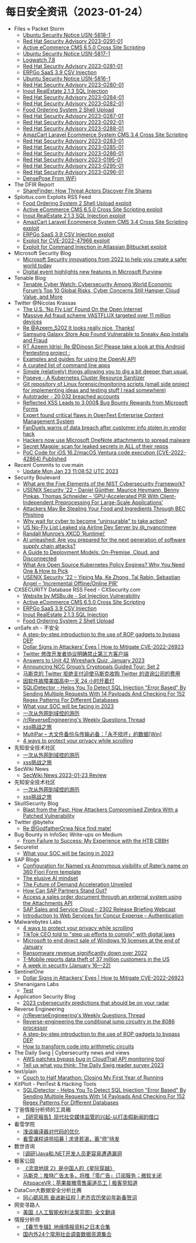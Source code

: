 # 每日安全资讯（2023-01-24）

- Files ≈ Packet Storm
  - [Ubuntu Security Notice USN-5818-1](https://packetstormsecurity.com/files/170646/USN-5818-1.txt)
  - [Red Hat Security Advisory 2023-0291-01](https://packetstormsecurity.com/files/170645/RHSA-2023-0291-01.txt)
  - [Active eCommerce CMS 6.5.0 Cross Site Scripting](https://packetstormsecurity.com/files/170644/activeecommercecms650-xss.txt)
  - [Ubuntu Security Notice USN-5817-1](https://packetstormsecurity.com/files/170643/USN-5817-1.txt)
  - [Logwatch 7.8](https://packetstormsecurity.com/files/170642/logwatch-7.8.tar.gz)
  - [Red Hat Security Advisory 2023-0281-01](https://packetstormsecurity.com/files/170641/RHSA-2023-0281-01.txt)
  - [ERPGo SaaS 3.9 CSV Injection](https://packetstormsecurity.com/files/170640/erpgosaas39-csvinject.txt)
  - [Ubuntu Security Notice USN-5816-1](https://packetstormsecurity.com/files/170639/USN-5816-1.txt)
  - [Red Hat Security Advisory 2023-0280-01](https://packetstormsecurity.com/files/170638/RHSA-2023-0280-01.txt)
  - [Inout RealEstate 2.1.3 SQL Injection](https://packetstormsecurity.com/files/170637/inoutrealestate213-sql.txt)
  - [Red Hat Security Advisory 2023-0284-01](https://packetstormsecurity.com/files/170636/RHSA-2023-0284-01.txt)
  - [Red Hat Security Advisory 2023-0282-01](https://packetstormsecurity.com/files/170635/RHSA-2023-0282-01.txt)
  - [Food Ordering System 2 Shell Upload](https://packetstormsecurity.com/files/170634/foodordersystem2-shell.txt)
  - [Red Hat Security Advisory 2023-0287-01](https://packetstormsecurity.com/files/170633/RHSA-2023-0287-01.txt)
  - [Red Hat Security Advisory 2023-0292-01](https://packetstormsecurity.com/files/170632/RHSA-2023-0292-01.txt)
  - [Red Hat Security Advisory 2023-0288-01](https://packetstormsecurity.com/files/170631/RHSA-2023-0288-01.txt)
  - [AmazCart Laravel Ecommerce System CMS 3.4 Cross Site Scripting](https://packetstormsecurity.com/files/170630/amazcartlescms34-xss.txt)
  - [Red Hat Security Advisory 2023-0283-01](https://packetstormsecurity.com/files/170629/RHSA-2023-0283-01.txt)
  - [Red Hat Security Advisory 2023-0285-01](https://packetstormsecurity.com/files/170628/RHSA-2023-0285-01.txt)
  - [Red Hat Security Advisory 2023-0286-01](https://packetstormsecurity.com/files/170627/RHSA-2023-0286-01.txt)
  - [Red Hat Security Advisory 2023-0195-01](https://packetstormsecurity.com/files/170626/RHSA-2023-0195-01.txt)
  - [Red Hat Security Advisory 2023-0295-01](https://packetstormsecurity.com/files/170625/RHSA-2023-0295-01.txt)
  - [Red Hat Security Advisory 2023-0296-01](https://packetstormsecurity.com/files/170624/RHSA-2023-0296-01.txt)
  - [DensePose From WiFi](https://packetstormsecurity.com/files/170623/2301.00250.pdf)
- The DFIR Report
  - [ShareFinder: How Threat Actors Discover File Shares](https://thedfirreport.com/2023/01/23/sharefinder-how-threat-actors-discover-file-shares/)
- Sploitus.com Exploits RSS Feed
  - [Food Ordering System 2 Shell Upload exploit](https://sploitus.com/exploit?id=PACKETSTORM:170634&utm_source=rss&utm_medium=rss)
  - [Active eCommerce CMS 6.5.0 Cross Site Scripting exploit](https://sploitus.com/exploit?id=PACKETSTORM:170644&utm_source=rss&utm_medium=rss)
  - [Inout RealEstate 2.1.3 SQL Injection exploit](https://sploitus.com/exploit?id=PACKETSTORM:170637&utm_source=rss&utm_medium=rss)
  - [AmazCart Laravel Ecommerce System CMS 3.4 Cross Site Scripting exploit](https://sploitus.com/exploit?id=PACKETSTORM:170630&utm_source=rss&utm_medium=rss)
  - [ERPGo SaaS 3.9 CSV Injection exploit](https://sploitus.com/exploit?id=PACKETSTORM:170640&utm_source=rss&utm_medium=rss)
  - [Exploit for CVE-2022-47966 exploit](https://sploitus.com/exploit?id=A4F881D3-85FA-580E-9465-AA77CE5B7390&utm_source=rss&utm_medium=rss)
  - [Exploit for Command Injection in Atlassian Bitbucket exploit](https://sploitus.com/exploit?id=4B259F70-F148-544C-9B57-BD83FF898A5F&utm_source=rss&utm_medium=rss)
- Microsoft Security Blog
  - [Microsoft Security innovations from 2022 to help you create a safer world today](https://www.microsoft.com/en-us/security/blog/2023/01/23/microsoft-security-innovations-from-2022-to-help-you-create-a-safer-world-today/)
  - [Digital event highlights new features in Microsoft Purview](https://www.microsoft.com/en-us/security/blog/2023/01/23/digital-event-highlights-new-features-in-microsoft-purview/)
- Tenable Blog
  - [Tenable Cyber Watch: Cybersecurity Among World Economic Forum’s Top 10 Global Risks, Cyber Concerns Still Hamper Cloud Value, and More](https://www.tenable.com/blog/tenable-cyber-watch-cybersecurity-among-world-economic-forums-top-10-global-risks-cyber)
- Twitter @Nicolas Krassas
  - [The U.S. ‘No Fly List’ Found On the Open Internet](https://twitter.com/Dinosn/status/1617530584590319616)
  - [Massive Ad fraud scheme VASTFLUX targeted over 11 million devices](https://twitter.com/Dinosn/status/1617530421083766786)
  - [Re @Azeem_5202 It looks really nice, Thanks!](https://twitter.com/Dinosn/status/1617525409792364546)
  - [Samsung Galaxy Store App Found Vulnerable to Sneaky App Installs and Fraud](https://twitter.com/Dinosn/status/1617525010066964480)
  - [RT Azeem Idrisi: Re @Dinosn Sir! Please take a look at this Android Pentesting project :](https://twitter.com/Azeem_5202/status/1617518288669638657)
  - [Examples and guides for using the OpenAI API](https://twitter.com/Dinosn/status/1617462042243334144)
  - [A curated list of command line apps](https://twitter.com/Dinosn/status/1617461990166773760)
  - [Simple (relatively) things allowing you to dig a bit deeper than usual.](https://twitter.com/Dinosn/status/1617461907698470914)
  - [Popeye - A Kubernetes Cluster Resource Sanitizer](https://twitter.com/Dinosn/status/1617461506656063488)
  - [Git repository of Linux forensic/monitoring scripts (small side project for implementing ideas and testing stuff I read somewhere)](https://twitter.com/Dinosn/status/1617461243086012416)
  - [Autotrader - 20,032 breached accounts](https://twitter.com/Dinosn/status/1617460921089294340)
  - [Reflected XSS Leads to 3,000$ Bug Bounty Rewards from Microsoft Forms](https://twitter.com/Dinosn/status/1617417606280904704)
  - [Expert found critical flaws in OpenText Enterprise Content Management System](https://twitter.com/Dinosn/status/1617417469219704833)
  - [FanDuels warns of data breach after customer info stolen in vendor hack](https://twitter.com/Dinosn/status/1617417381860474881)
  - [Hackers now use Microsoft OneNote attachments to spread malware](https://twitter.com/Dinosn/status/1617417255729389570)
  - [Secret Magpie: scan for leaked secrets in ALL of their repos](https://twitter.com/Dinosn/status/1617417151526174722)
  - [PoC Code for iOS 16.2/macOS Ventura code execution (CVE-2022-42864) Published](https://twitter.com/Dinosn/status/1617417124024320001)
- Recent Commits to cve:main
  - [Update Mon Jan 23 11:08:52 UTC 2023](https://github.com/trickest/cve/commit/3e13413f98dcd9cdaec05a9b034c5fb32ba5fa54)
- Security Boulevard
  - [What are the Five Elements of the NIST Cybersecurity Framework?](https://securityboulevard.com/2023/01/what-are-the-five-elements-of-the-nist-cybersecurity-framework/)
  - [USENIX Security ’22 – Daniel Günther, Maurice Heymann, Benny Pinkas, Thomas Schneider – ‘GPU-Accelerated PIR With Client-Independent Preprocessing For Large-Scale Applications’](https://securityboulevard.com/2023/01/usenix-security-22-daniel-gunther-maurice-heymann-benny-pinkas-thomas-schneider-gpu-accelerated-pir-with-client-independent-preprocessing-for-large-scale-applications/)
  - [Attackers May Be Stealing Your Food and Ingredients Through BEC Phishing](https://securityboulevard.com/2023/01/attackers-may-be-stealing-your-food-and-ingredients-through-bec-phishing/)
  - [Why wait for cyber to become “uninsurable” to take action?](https://securityboulevard.com/2023/01/why-wait-for-cyber-to-become-uninsurable-to-take-action/)
  - [US No-Fly List Leaked via Airline Dev Server by @_nyancrimew](https://securityboulevard.com/2023/01/us-no-fly-list-leaked-via-airline-dev-server-by-_nyancrimew/)
  - [Randall Munroe’s XKCD ‘Runtimel’](https://securityboulevard.com/2023/01/randall-munroes-xkcd-runtimel/)
  - [AI unleashed: Are you prepared for the next generation of software supply chain attacks?](https://securityboulevard.com/2023/01/ai-unleashed-are-you-prepared-for-the-next-generation-of-software-supply-chain-attacks/)
  - [A Guide to Deployment Models: On-Premise, Cloud, and Disconnected](https://securityboulevard.com/2023/01/a-guide-to-deployment-models-on-premise-cloud-and-disconnected/)
  - [What Are Open Source Kubernetes Policy Engines? Why You Need One & How to Pick](https://securityboulevard.com/2023/01/what-are-open-source-kubernetes-policy-engines-why-you-need-one-how-to-pick/)
  - [USENIX Security ’22 – Yiping Ma, Ke Zhong, Tal Rabin, Sebastian Angel – ‘Incremental Offline/Online PIR’](https://securityboulevard.com/2023/01/usenix-security-22-yiping-ma-ke-zhong-tal-rabin-sebastian-angel-incremental-offline-online-pir/)
- CXSECURITY Database RSS Feed - CXSecurity.com
  - [Website by MSBu.de - Sql Injection Vulnerability](https://cxsecurity.com/issue/WLB-2023010042)
  - [Active eCommerce CMS 6.5.0 Cross Site Scripting](https://cxsecurity.com/issue/WLB-2023010041)
  - [ERPGo SaaS 3.9 CSV Injection](https://cxsecurity.com/issue/WLB-2023010040)
  - [Inout RealEstate 2.1.3 SQL Injection](https://cxsecurity.com/issue/WLB-2023010039)
  - [Food Ordering System 2 Shell Upload](https://cxsecurity.com/issue/WLB-2023010038)
- unSafe.sh - 不安全
  - [A step-by-step introduction to the use of ROP gadgets to bypass DEP](https://buaq.net/go-146549.html)
  - [Dollar Signs in Attackers’ Eyes | How to Mitigate CVE-2022-26923](https://buaq.net/go-146550.html)
  - [Twitter 修改开发者协议明确禁止第三方客户端](https://buaq.net/go-146554.html)
  - [Answers to Unit 42 Wireshark Quiz, January 2023](https://buaq.net/go-146546.html)
  - [Announcing NCC Group’s Cryptopals Guided Tour: Set 2](https://buaq.net/go-146547.html)
  - [马斯克的 Twitter 拒绝支付迫使马斯克收购 Twitter 的咨询公司的费用](https://buaq.net/go-146540.html)
  - [因软件故障美国高中一天 24 小时开着灯](https://buaq.net/go-146541.html)
  - [SQLiDetector - Helps You To Detect SQL Injection "Error Based" By Sending Multiple Requests With 14 Payloads And Checking For 152 Regex Patterns For Different Databases](https://buaq.net/go-146539.html)
  - [What your SOC will be facing in 2023](https://buaq.net/go-146537.html)
  - [一次从外网到域控的游历](https://buaq.net/go-146544.html)
  - [/r/ReverseEngineering's Weekly Questions Thread](https://buaq.net/go-146532.html)
  - [xss挑战之旅](https://buaq.net/go-146545.html)
  - [MultiPar – 大文件备份与传输必备：「永不损坏」的数据[Win]](https://buaq.net/go-146531.html)
  - [4 ways to protect your privacy while scrolling](https://buaq.net/go-146568.html)
- 先知安全技术社区
  - [一次从外网到域控的游历](https://xz.aliyun.com/t/12063)
  - [xss挑战之旅](https://xz.aliyun.com/t/12062)
- SecWiki News
  - [SecWiki News 2023-01-23 Review](http://www.sec-wiki.com/?2023-01-23)
- 先知安全技术社区
  - [一次从外网到域控的游历](https://xz.aliyun.com/t/12063)
  - [xss挑战之旅](https://xz.aliyun.com/t/12062)
- SkullSecurity Blog
  - [Blast from the Past: How Attackers Compromised Zimbra With a Patched Vulnerability](https://www.skullsecurity.org/2023/blast-from-the-past--how-attackers-compromised-zimbra-with-a-patched-vulnerability)
- Twitter @bytehx
  - [Re @GodfatherOrwa Nice find mate!](https://twitter.com/bytehx343/status/1617340338670309376)
- Bug Bounty in InfoSec Write-ups on Medium
  - [From Failure to Success: My Experience with the HTB CBBH](https://infosecwriteups.com/from-failure-to-success-my-experience-with-the-htb-cbbh-49f2bfd41582?source=rss----7b722bfd1b8d--bug_bounty)
- Securelist
  - [What your SOC will be facing in 2023](https://securelist.com/soc-socc-predictions-2023/108512/)
- SAP Blogs
  - [Configuration for Named vs Anonymous visibility of Rater’s name on 360 Fiori Form template](https://blogs.sap.com/2023/01/23/configuration-for-named-vs-anonymous-visibility-of-raters-name-on-360-fiori-form-template/)
  - [The elusive AI mindset](https://blogs.sap.com/2023/01/23/the-elusive-ai-mindset/)
  - [The Future of Demand Acceleration Unveiled](https://blogs.sap.com/2023/01/23/the-future-of-demand-acceleration-unveiled/)
  - [How Can SAP Partners Stand Out?](https://blogs.sap.com/2023/01/23/how-can-sap-partners-stand-out/)
  - [Access a sales order document through an external system using the Attachments API](https://blogs.sap.com/2023/01/23/access-a-sales-order-document-through-an-external-system-using-the-attachments-api/)
  - [SAP Sales and Service Cloud – 2302 Release Briefing Webcast](https://blogs.sap.com/2023/01/23/sap-sales-and-service-cloud-2302-release-briefing-webcast/)
  - [Introduction to Web Services for Concur Expense – Authentication](https://blogs.sap.com/2023/01/23/introduction-to-web-services-for-concur-expense-authentication/)
- Malwarebytes Labs
  - [4 ways to protect your privacy while scrolling](https://www.malwarebytes.com/blog/news/2023/01/4-ways-to-protect-your-privacy-while-scrolling)
  - [TikTok CEO told to "step up efforts to comply" with digital laws](https://www.malwarebytes.com/blog/news/2023/01/tiktok-ceo-told-to-step-up-efforts-to-comply-with-digital-laws)
  - [Microsoft to end direct sale of Windows 10 licenses at the end of January](https://www.malwarebytes.com/blog/news/2023/01/microsoft-ending-direct-sale-of-windows-10-licenses-at-the-end-of-january)
  - [Ransomware revenue significantly down over 2022](https://www.malwarebytes.com/blog/news/2023/01/ransomware-revenue-significantly-down-over-2022)
  - [T-Mobile reports data theft of 37 million customers in the US](https://www.malwarebytes.com/blog/news/2023/01/t-mobile-reports-data-theft-of-37-million-customers-in-the-us)
  - [A week in security (January 16—22)](https://www.malwarebytes.com/blog/news/2023/01/a-week-in-security-january-1622)
- SentinelOne
  - [Dollar Signs in Attackers’ Eyes | How to Mitigate CVE-2022-26923](https://www.sentinelone.com/blog/dollar-signs-in-attackers-eyes-how-to-mitigate-cve-2022-26923/)
- Shenanigans Labs
  - [Test](https://shenaniganslabs.io/2023/01/22/RODCs.html)
- Application Security Blog
  - [2023 cybersecurity predictions that should be on your radar](https://www.synopsys.com/blogs/software-security/cybersecurity-predictions/)
- Reverse Engineering
  - [/r/ReverseEngineering's Weekly Questions Thread](https://www.reddit.com/r/ReverseEngineering/comments/10j78lu/rreverseengineerings_weekly_questions_thread/)
  - [Reverse-engineering the conditional jump circuitry in the 8086 processor](https://www.reddit.com/r/ReverseEngineering/comments/10joy2n/reverseengineering_the_conditional_jump_circuitry/)
  - [A step-by-step introduction to the use of ROP gadgets to bypass DEP](https://www.reddit.com/r/ReverseEngineering/comments/10jekhj/a_stepbystep_introduction_to_the_use_of_rop/)
  - [How to transform code into arithmetic circuits](https://www.reddit.com/r/ReverseEngineering/comments/10izfav/how_to_transform_code_into_arithmetic_circuits/)
- The Daily Swig | Cybersecurity news and views
  - [AWS patches bypass bug in CloudTrail API monitoring tool](https://portswigger.net/daily-swig/aws-patches-bypass-bug-in-cloudtrail-api-monitoring-tool)
  - [Tell us what you think: The Daily Swig reader survey 2023](https://portswigger.net/daily-swig/tell-us-what-you-think-the-daily-swig-reader-survey)
- text/plain
  - [Couch to Half Marathon: Closing My First Year of Running](https://textslashplain.com/2023/01/23/couch-to-half-marathon-closing-my-first-year-of-running/)
- KitPloit - PenTest & Hacking Tools
  - [SQLiDetector - Helps You To Detect SQL Injection "Error Based" By Sending Multiple Requests With 14 Payloads And Checking For 152 Regex Patterns For Different Databases](http://www.kitploit.com/2023/01/sqlidetector-helps-you-to-detect-sql.html)
- 丁爸情报分析师的工具箱
  - [【研究报告】现代社交媒体监管的兴起-以打击假新闻的借口](https://mp.weixin.qq.com/s?__biz=MzI2MTE0NTE3Mw==&mid=2651134646&idx=1&sn=4de6da12eaef4db2c1bc28e7123085a4&chksm=f1af6d8cc6d8e49a84ae46d01af23405db6d9fddaeecaa0d0db0f3827682b92173ed14983b14&scene=58&subscene=0#rd)
- 看雪学院
  - [浅谈编译器对代码的优化](https://mp.weixin.qq.com/s?__biz=MjM5NTc2MDYxMw==&mid=2458493147&idx=1&sn=319c979edf1ef6bb72f0988a429f7e64&chksm=b18e905186f919472af7f6db7cfe4be932fc2143dee395ae2d60bd791e61b6380b64392ce432&scene=58&subscene=0#rd)
  - [看雪课程讲师招募 | 求贤若渴，蓄“师”待发](https://mp.weixin.qq.com/s?__biz=MjM5NTc2MDYxMw==&mid=2458493147&idx=2&sn=704a7f77db97b7e1d0bf8323667575cb&chksm=b18e905186f91947b038b867bac756332275777f651981fd1a874e85070becab9ac5c54ed4da&scene=58&subscene=0#rd)
- 数世咨询
  - [[调研]Java和.NET开发人员更容易遭遇漏洞](https://mp.weixin.qq.com/s?__biz=MzkxNzA3MTgyNg==&mid=2247496979&idx=1&sn=96f7d68a74d716551585d051bdc3cc99&chksm=c14487aef6330eb8dfd4c939b0051998a55902aff8704791933bd5e9dc59f4157d8edf8638d5&scene=58&subscene=0#rd)
- 极客公园
  - [《流浪地球 2》是中国人的《星际穿越》](https://mp.weixin.qq.com/s?__biz=MTMwNDMwODQ0MQ==&mid=2652981205&idx=1&sn=c4066388d3cf2dc6018e60d6abf04f22&chksm=7e543a634923b375593d1001b0d766959baa188ad770f199015ee9a3be978b91cb78a6442db1&scene=58&subscene=0#rd)
  - [马斯克：推特广告太多，将推「零广告」订阅服务；微软关闭AltspaceVR；苹果裁撤零售渠道员工 | 极客早知道](https://mp.weixin.qq.com/s?__biz=MTMwNDMwODQ0MQ==&mid=2652980997&idx=1&sn=60a81644eba7f49ff983e598d3ba1b94&chksm=7e543ab34923b3a5aa6ee1c9151446cddab2f69c33620530bdbf2aea190b2de3e0b03b8c8f83&scene=58&subscene=0#rd)
- DataCon大数据安全分析比赛
  - [同心砺风雨 奋进新征程 | 老齐农历癸卯年新春贺词](https://mp.weixin.qq.com/s?__biz=MzU5Njg1NzMyNw==&mid=2247486032&idx=1&sn=58af15602cfa3d8dcfa7199545fc26e2&chksm=fe5d12d0c92a9bc640091092ee46d774200c755c5b649d9961fc83bfa6768f26540b9cfe8eaa&scene=58&subscene=0#rd)
- 网安寻路人
  - [美国《人工智能权利法案蓝图》全文翻译](https://mp.weixin.qq.com/s?__biz=MzIxODM0NDU4MQ==&mid=2247498701&idx=1&sn=91c692a19e559ec259565dddb73a4bd5&chksm=97e94627a09ecf31d6469e45c111bc0a101254cca1909c2480c1108a026f71c99d40d6735fd9&scene=58&subscene=0#rd)
- 情报分析师
  - [【春节专辑】地缘情报资料之日本合集](https://mp.weixin.qq.com/s?__biz=MzA3Mjc1MTkwOA==&mid=2650524361&idx=1&sn=a5dcc355be5244e6550b0a1c6ca1b4f7&chksm=8716e482b0616d941d10ac1a42a738c58481680f944954eb65e41d185104938907f9931605d4&scene=58&subscene=0#rd)
  - [国内外24个常用社会调查数据资源集合](https://mp.weixin.qq.com/s?__biz=MzA3Mjc1MTkwOA==&mid=2650524361&idx=2&sn=9fbe1033f318c1deebbef00c2ed8abcd&chksm=8716e482b0616d94f07e9ae68baddcb16a7e6d093d578c481ba0a23afad92383660badfd2b3f&scene=58&subscene=0#rd)
